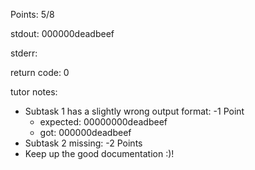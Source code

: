 Points: 5/8

stdout: 000000deadbeef


stderr: 

return code: 0

tutor notes:
* Subtask 1 has a slightly wrong output format: -1 Point
	* expected: 00000000deadbeef
	* got:	      000000deadbeef
* Subtask 2 missing: -2 Points
* Keep up the good documentation :)!
